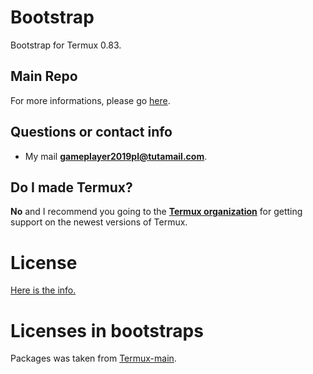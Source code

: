 # Bootstrap
Bootstrap for Termux 0.83.

## Main Repo
For more informations, please go [here](https://codeberg.org/GamePlayer-8/Termux-apps-0.83).

## Questions or contact info
* My mail **gameplayer2019pl@tutamail.com**.

## Do I made Termux?
**No** and I recommend you going to the **[Termux organization](https://github.com/termux)** for getting support on the newest versions of Termux.

# License
[Here is the info.](https://github.com/termux/termux-app/blob/master/LICENSE.md)

# Licenses in bootstraps
Packages was taken from [Termux-main](https://codeberg.org/GamePlayer-8/Termux-main).

